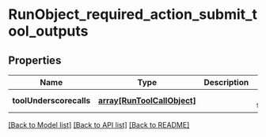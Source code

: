 # RunObject_required_action_submit_tool_outputs

## Properties
Name | Type | Description | Notes
------------ | ------------- | ------------- | -------------
**toolUnderscorecalls** | [**array[RunToolCallObject]**](RunToolCallObject.md) |  | [default to null]

[[Back to Model list]](../README.md#documentation-for-models) [[Back to API list]](../README.md#documentation-for-api-endpoints) [[Back to README]](../README.md)


